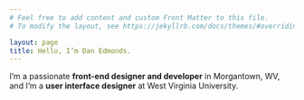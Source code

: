 ```yaml
---
# Feel free to add content and custom Front Matter to this file.
# To modify the layout, see https://jekyllrb.com/docs/themes/#overriding-theme-defaults

layout: page
title: Hello, I’m Dan Edmonds.
---
```

I’m a passionate <strong>front-end designer and developer</strong> in Morgantown, WV, and I’m a <strong>user interface designer</strong> at West Virginia University.
